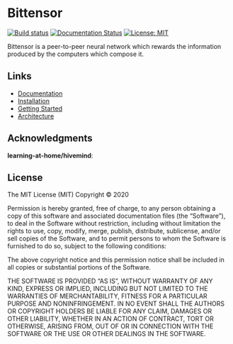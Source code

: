 # Bittensor 
[![Build status](https://circleci.com/gh/opentensor/bittensor.svg?style=shield)](https://circleci.com/gh/opentensor/bittensor)
[![Documentation Status](https://readthedocs.org/projects/bittensor-docs/badge/?version=latest)](https://bittensor-docs.readthedocs.io/en/latest/?badge=latest)
[![License: MIT](https://img.shields.io/badge/License-MIT-yellow.svg)](https://opensource.org/licenses/MIT)

Bittensor is a peer-to-peer neural network which rewards the information produced by the computers which compose it.

## Links
- [Documentation](https://bittensor-docs.readthedocs.io/en/latest/index.html)
- [Installation](https://bittensor-docs.readthedocs.io/en/latest/getting-started/installation.html)
- [Getting Started](https://bittensor-docs.readthedocs.io/en/latest/getting-started/run-multiple-bittensor-instances.html)
- [Architecture](https://bittensor-docs.readthedocs.io/en/latest/bittensor-deep-dive/bittensor-architecture.html)

## Acknowledgments
**learning-at-home/hivemind**:


## License
The MIT License (MIT)
Copyright © 2020 <copyright holders>

Permission is hereby granted, free of charge, to any person obtaining a copy of this software and associated documentation files (the “Software”), to deal in the Software without restriction, including without limitation the rights to use, copy, modify, merge, publish, distribute, sublicense, and/or sell copies of the Software, and to permit persons to whom the Software is furnished to do so, subject to the following conditions:

The above copyright notice and this permission notice shall be included in all copies or substantial portions of the Software.

THE SOFTWARE IS PROVIDED “AS IS”, WITHOUT WARRANTY OF ANY KIND, EXPRESS OR IMPLIED, INCLUDING BUT NOT LIMITED TO THE WARRANTIES OF MERCHANTABILITY, FITNESS FOR A PARTICULAR PURPOSE AND NONINFRINGEMENT. IN NO EVENT SHALL THE AUTHORS OR COPYRIGHT HOLDERS BE LIABLE FOR ANY CLAIM, DAMAGES OR OTHER LIABILITY, WHETHER IN AN ACTION OF CONTRACT, TORT OR OTHERWISE, ARISING FROM, OUT OF OR IN CONNECTION WITH THE SOFTWARE OR THE USE OR OTHER DEALINGS IN THE SOFTWARE.

